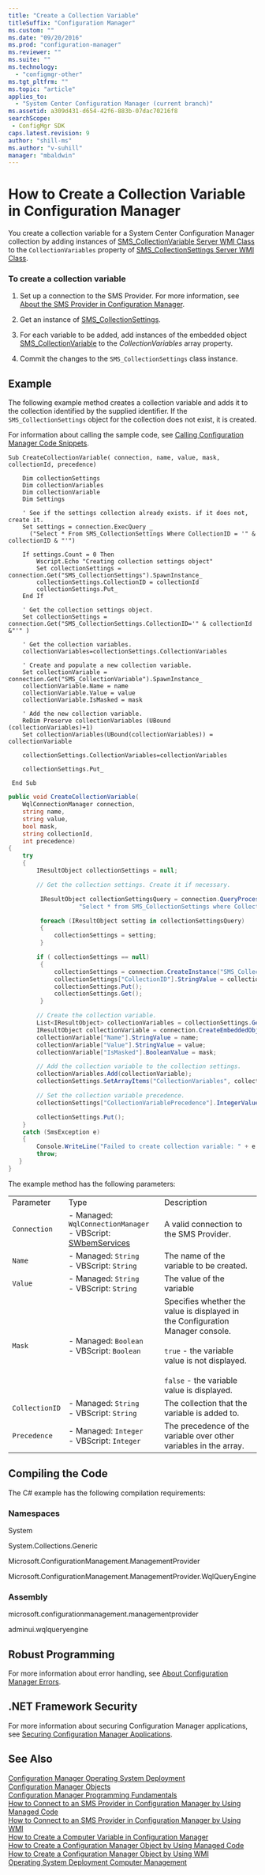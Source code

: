 ```yaml
---
title: "Create a Collection Variable"
titleSuffix: "Configuration Manager"
ms.custom: ""
ms.date: "09/20/2016"
ms.prod: "configuration-manager"
ms.reviewer: ""
ms.suite: ""
ms.technology:
  - "configmgr-other"
ms.tgt_pltfrm: ""
ms.topic: "article"
applies_to:
  - "System Center Configuration Manager (current branch)"
ms.assetid: a309d431-d654-42f6-883b-07dac70216f8searchScope: - ConfigMgr SDK
caps.latest.revision: 9
author: "shill-ms"
ms.author: "v-suhill"
manager: "mbaldwin"
---
```

# How to Create a Collection Variable in Configuration Manager
You create a collection variable for a System Center Configuration Manager collection by adding instances of [SMS_CollectionVariable Server WMI Class](../../develop/reference/osd/sms_collectionvariable-server-wmi-class.md) to the `CollectionVariables` property of [SMS_CollectionSettings Server WMI Class](../../develop/reference/core/clients/collections/sms_collectionsettings-server-wmi-class.md).  

### To create a collection variable  

1.  Set up a connection to the SMS Provider. For more information, see [About the SMS Provider in Configuration Manager](../../develop/core/understand/about-the-sms-provider-in-configuration-manager.md).  

2.  Get an instance of [SMS_CollectionSettings](../../develop/reference/core/clients/collections/sms_collectionsettings-server-wmi-class.md).  

3.  For each variable to be added, add instances of the embedded object [SMS_CollectionVariable](../../develop/reference/osd/sms_collectionvariable-server-wmi-class.md) to the *CollectionVariables* array property.  

4.  Commit the changes to the `SMS_CollectionSettings` class instance.  

## Example  
 The following example method creates a collection variable and adds it to the collection identified by the supplied identifier. If the `SMS_CollectionSettings` object for the collection does not exist, it is created.  

 For information about calling the sample code, see [Calling Configuration Manager Code Snippets](../../develop/core/understand/calling-code-snippets.md).  

```vbs  
Sub CreateCollectionVariable( connection, name, value, mask, collectionId, precedence)  

    Dim collectionSettings  
    Dim collectionVariables  
    Dim collectionVariable  
    Dim Settings  

    ' See if the settings collection already exists. if it does not, create it.  
    Set settings = connection.ExecQuery _  
      ("Select * From SMS_CollectionSettings Where CollectionID = '" & collectionID & "'")  

    If settings.Count = 0 Then  
        Wscript.Echo "Creating collection settings object"  
        Set collectionSettings = connection.Get("SMS_CollectionSettings").SpawnInstance_  
        collectionSettings.CollectionID = collectionId  
        collectionSettings.Put_  
    End If    

    ' Get the collection settings object.  
    Set collectionSettings = connection.Get("SMS_CollectionSettings.CollectionID='" & collectionId &"'" )  

    ' Get the collection variables.  
    collectionVariables=collectionSettings.CollectionVariables  

    ' Create and populate a new collection variable.  
    Set collectionVariable = connection.Get("SMS_CollectionVariable").SpawnInstance_  
    collectionVariable.Name = name  
    collectionVariable.Value = value  
    collectionVariable.IsMasked = mask  

    ' Add the new collection variable.  
    ReDim Preserve collectionVariables (UBound (collectionVariables)+1)  
    Set collectionVariables(UBound(collectionVariables)) = collectionVariable  

    collectionSettings.CollectionVariables=collectionVariables  

    collectionSettings.Put_  

 End Sub     
```  

```c#  
public void CreateCollectionVariable(  
    WqlConnectionManager connection,   
    string name,   
    string value,   
    bool mask,   
    string collectionId,   
    int precedence)  
{  
    try  
    {  
        IResultObject collectionSettings = null;  

        // Get the collection settings. Create it if necessary.  

         IResultObject collectionSettingsQuery = connection.QueryProcessor.ExecuteQuery(  
                    "Select * from SMS_CollectionSettings where CollectionID='" + collectionId + "'");  

         foreach (IResultObject setting in collectionSettingsQuery)  
         {  
             collectionSettings = setting;  
         }  

        if ( collectionSettings == null)  
         {  
             collectionSettings = connection.CreateInstance("SMS_CollectionSettings");  
             collectionSettings["CollectionID"].StringValue = collectionId;  
             collectionSettings.Put();  
             collectionSettings.Get();  
         }  

        // Create the collection variable.  
        List<IResultObject> collectionVariables = collectionSettings.GetArrayItems("CollectionVariables");  
        IResultObject collectionVariable = connection.CreateEmbeddedObjectInstance("SMS_CollectionVariable");  
        collectionVariable["Name"].StringValue = name;  
        collectionVariable["Value"].StringValue = value;  
        collectionVariable["IsMasked"].BooleanValue = mask;  

        // Add the collection variable to the collection settings.  
        collectionVariables.Add(collectionVariable);  
        collectionSettings.SetArrayItems("CollectionVariables", collectionVariables);  

        // Set the collection variable precedence.  
        collectionSettings["CollectionVariablePrecedence"].IntegerValue = precedence;  

        collectionSettings.Put();  
    }  
    catch (SmsException e)  
    {  
        Console.WriteLine("Failed to create collection variable: " + e.Message);  
        throw;  
   }  
}  

```  

 The example method has the following parameters:  

||||  
|-|-|-|  
|Parameter|Type|Description|  
|`Connection`|-   Managed: `WqlConnectionManager`<br />-   VBScript: [SWbemServices](https://msdn.microsoft.com/library/aa393854.aspx)|A valid connection to the SMS Provider.|  
|`Name`|-   Managed: `String`<br />-   VBScript: `String`|The name of the variable to be created.|  
|`Value`|-   Managed: `String`<br />-   VBScript: `String`|The value of the variable|  
|`Mask`|-   Managed: `Boolean`<br />-   VBScript: `Boolean`|Specifies whether the value is displayed in the Configuration Manager console.<br /><br /> `true` - the variable value is not displayed.<br /><br /> `false` - the variable value is displayed.|  
|`CollectionID`|-   Managed: `String`<br />-   VBScript: `String`|The collection that the variable is added to.|  
|`Precedence`|-   Managed: `Integer`<br />-   VBScript: `Integer`|The precedence of the variable over other variables in the array.|  

## Compiling the Code  
 The C# example has the following compilation requirements:  

### Namespaces  
 System  

 System.Collections.Generic  

 Microsoft.ConfigurationManagement.ManagementProvider  

 Microsoft.ConfigurationManagement.ManagementProvider.WqlQueryEngine  

### Assembly  
 microsoft.configurationmanagement.managementprovider  

 adminui.wqlqueryengine  

## Robust Programming  
 For more information about error handling, see [About Configuration Manager Errors](../../develop/core/understand/about-configuration-manager-errors.md).  

## .NET Framework Security  
 For more information about securing Configuration Manager applications, see [Securing Configuration Manager Applications](../../develop/core/understand/securing-configuration-manager-applications.md).  

## See Also  
 [Configuration Manager Operating System Deployment](../../develop/osd/operating-system-deployment.md)   
 [Configuration Manager Objects](../../develop/core/understand/configuration-manager-objects.md)   
 [Configuration Manager Programming Fundamentals](../../develop/core/understand/configuration-manager-programming-fundamentals.md)   
 [How to Connect to an SMS Provider in Configuration Manager by Using Managed Code](../../develop/core/understand/how-to-connect-to-an-sms-provider-by-using-managed-code.md)   
 [How to Connect to an SMS Provider in Configuration Manager  by Using WMI](../../develop/core/understand/how-to-connect-to-an-sms-provider-in-configuration-manager-by-using-wmi.md)   
 [How to Create a Computer Variable in Configuration Manager](../../develop/osd/how-to-create-a-computer-variable.md)   
 [How to Create a Configuration Manager Object by Using Managed Code](../../develop/core/understand/how-to-create-a-configuration-manager-object-by-using-managed-code.md)   
 [How to Create a Configuration Manager Object by Using WMI](../../develop/core/understand/how-to-create-a-configuration-manager-object-by-using-wmi.md)   
 [Operating System Deployment Computer Management](../../develop/osd/operating-system-deployment-computer-management.md)
